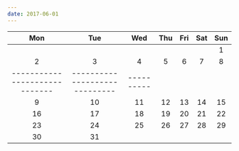```yaml
---
date: 2017-06-01
---
```

| Mon | Tue | Wed | Thu | Fri | Sat | Sun |
|:-------:|:-------:|:-------:|:-------:|:-------:|:-------:|:-------:|
| | | | | | | 1   |
| 2   | 3   | 4   | 5   | 6   | 7   | 8   |
|-----------------------------|-----------------------------|----------
| 9   | 10   | 11   | 12   | 13   | 14   | 15   |
| 16   | 17   | 18   | 19   | 20   | 21   | 22   |
| 23   | 24   | 25   | 26   | 27   | 28   | 29   |
| 30   | 31   | | | | | |
